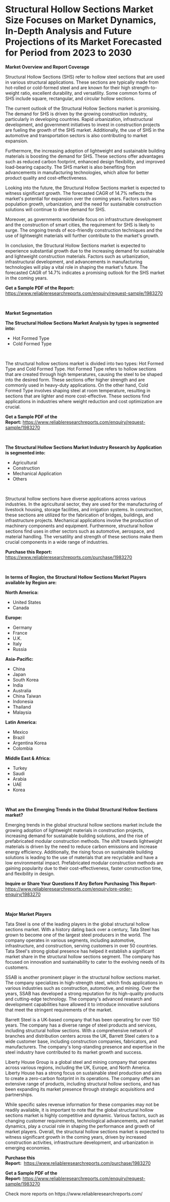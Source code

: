 <p><h1>Structural Hollow Sections Market Size Focuses on Market Dynamics, In-Depth Analysis and Future Projections of its Market Forecasted for Period from 2023 to 2030</h1></p><p><strong>Market Overview and Report Coverage</strong></p>
<p><p>Structural Hollow Sections (SHS) refer to hollow steel sections that are used in various structural applications. These sections are typically made from hot-rolled or cold-formed steel and are known for their high strength-to-weight ratio, excellent durability, and versatility. Some common forms of SHS include square, rectangular, and circular hollow sections.</p><p>The current outlook of the Structural Hollow Sections market is promising. The demand for SHS is driven by the growing construction industry, particularly in developing countries. Rapid urbanization, infrastructural development, and government initiatives to invest in construction projects are fueling the growth of the SHS market. Additionally, the use of SHS in the automotive and transportation sectors is also contributing to market expansion.</p><p>Furthermore, the increasing adoption of lightweight and sustainable building materials is boosting the demand for SHS. These sections offer advantages such as reduced carbon footprint, enhanced design flexibility, and improved load-bearing capacity. The SHS market is also benefiting from advancements in manufacturing technologies, which allow for better product quality and cost-effectiveness.</p><p>Looking into the future, the Structural Hollow Sections market is expected to witness significant growth. The forecasted CAGR of 14.7% reflects the market's potential for expansion over the coming years. Factors such as population growth, urbanization, and the need for sustainable construction solutions will continue to drive demand for SHS.</p><p>Moreover, as governments worldwide focus on infrastructure development and the construction of smart cities, the requirement for SHS is likely to surge. The ongoing trends of eco-friendly construction techniques and the use of lightweight materials will further contribute to the market's growth.</p><p>In conclusion, the Structural Hollow Sections market is expected to experience substantial growth due to the increasing demand for sustainable and lightweight construction materials. Factors such as urbanization, infrastructural development, and advancements in manufacturing technologies will play a vital role in shaping the market's future. The forecasted CAGR of 14.7% indicates a promising outlook for the SHS market in the coming years.</p></p>
<p><strong>Get a Sample PDF of the Report:</strong> <a href="https://www.reliableresearchreports.com/enquiry/request-sample/1983270">https://www.reliableresearchreports.com/enquiry/request-sample/1983270</a></p>
<p>&nbsp;</p>
<p><strong>Market Segmentation</strong></p>
<p><strong>The Structural Hollow Sections Market Analysis by types is segmented into:</strong></p>
<p><ul><li>Hot Formed Type</li><li>Cold Formed Type</li></ul></p>
<p>&nbsp;</p>
<p><p>The structural hollow sections market is divided into two types: Hot Formed Type and Cold Formed Type. Hot Formed Type refers to hollow sections that are created through high temperatures, causing the steel to be shaped into the desired form. These sections offer higher strength and are commonly used in heavy-duty applications. On the other hand, Cold Formed Type involves shaping steel at room temperature, resulting in sections that are lighter and more cost-effective. These sections find applications in industries where weight reduction and cost optimization are crucial.</p></p>
<p><strong>Get a Sample PDF of the Report:</strong>&nbsp;<a href="https://www.reliableresearchreports.com/enquiry/request-sample/1983270">https://www.reliableresearchreports.com/enquiry/request-sample/1983270</a></p>
<p>&nbsp;</p>
<p><strong>The Structural Hollow Sections Market Industry Research by Application is segmented into:</strong></p>
<p><ul><li>Agricultural</li><li>Construction</li><li>Mechanical Application</li><li>Others</li></ul></p>
<p>&nbsp;</p>
<p><p>Structural hollow sections have diverse applications across various industries. In the agricultural sector, they are used for the manufacturing of livestock housing, storage facilities, and irrigation systems. In construction, these sections are utilized for the fabrication of bridges, buildings, and infrastructure projects. Mechanical applications involve the production of machinery components and equipment. Furthermore, structural hollow sections find uses in other sectors such as automotive, aerospace, and material handling. The versatility and strength of these sections make them crucial components in a wide range of industries.</p></p>
<p><strong>Purchase this Report:</strong>&nbsp; <a href="https://www.reliableresearchreports.com/purchase/1983270">https://www.reliableresearchreports.com/purchase/1983270</a></p>
<p>&nbsp;</p>
<p><strong>In terms of Region, the Structural Hollow Sections Market Players available by Region are:</strong></p>
<p>
    <p> <strong> North America: </strong>
        <ul>
            <li>United States</li>
            <li>Canada</li>
        </ul>
        </p> 
    <p> <strong> Europe: </strong>
        <ul>
            <li>Germany</li>
            <li>France</li>
            <li>U.K.</li>
            <li>Italy</li>
            <li>Russia</li>
        </ul>
        </p> 
    <p> <strong> Asia-Pacific: </strong>
        <ul>
            <li>China</li>
            <li>Japan</li>
            <li>South Korea</li>
            <li>India</li>
            <li>Australia</li>
            <li>China Taiwan</li>
            <li>Indonesia</li>
            <li>Thailand</li>
            <li>Malaysia</li>
        </ul>
        </p> 
    <p> <strong> Latin America: </strong>
        <ul>
            <li>Mexico</li>
            <li>Brazil</li>
            <li>Argentina Korea</li>
            <li>Colombia</li>
        </ul>
        </p> 
    <p> <strong> Middle East & Africa: </strong>
        <ul>
            <li>Turkey</li>
            <li>Saudi</li>
            <li>Arabia</li>
            <li>UAE</li>
            <li>Korea</li>
        </ul>
    </p>
    </p>
<p>&nbsp;</p>
<p><strong>What are the Emerging Trends in the Global Structural Hollow Sections market?</strong></p>
<p><p>Emerging trends in the global structural hollow sections market include the growing adoption of lightweight materials in construction projects, increasing demand for sustainable building solutions, and the rise of prefabricated modular construction methods. The shift towards lightweight materials is driven by the need to reduce carbon emissions and increase energy efficiency. Additionally, the rising focus on sustainable building solutions is leading to the use of materials that are recyclable and have a low environmental impact. Prefabricated modular construction methods are gaining popularity due to their cost-effectiveness, faster construction time, and flexibility in design.</p></p>
<p><strong>Inquire or Share Your Questions If Any Before Purchasing This Report</strong>- <a href="https://www.reliableresearchreports.com/enquiry/pre-order-enquiry/1983270">https://www.reliableresearchreports.com/enquiry/pre-order-enquiry/1983270</a></p>
<p>&nbsp;</p>
<p><strong>Major Market Players</strong></p>
<p><p>Tata Steel is one of the leading players in the global structural hollow sections market. With a history dating back over a century, Tata Steel has grown to become one of the largest steel producers in the world. The company operates in various segments, including automotive, infrastructure, and construction, serving customers in over 50 countries. Tata Steel's strong global presence has helped it establish a significant market share in the structural hollow sections segment. The company has focused on innovation and sustainability to cater to the evolving needs of its customers.</p><p>SSAB is another prominent player in the structural hollow sections market. The company specializes in high-strength steel, which finds applications in various industries such as construction, automotive, and mining. Over the years, SSAB has developed a strong reputation for its high-quality products and cutting-edge technology. The company's advanced research and development capabilities have allowed it to introduce innovative solutions that meet the stringent requirements of the market. </p><p>Barrett Steel is a UK-based company that has been operating for over 150 years. The company has a diverse range of steel products and services, including structural hollow sections. With a comprehensive network of branches and distribution centers across the UK, Barrett Steel caters to a wide customer base, including construction companies, fabricators, and manufacturers. The company's long-standing presence and expertise in the steel industry have contributed to its market growth and success.</p><p>Liberty House Group is a global steel and mining company that operates across various regions, including the UK, Europe, and North America. Liberty House has a strong focus on sustainable steel production and aims to create a zero-carbon footprint in its operations. The company offers an extensive range of products, including structural hollow sections, and has been expanding its market presence through strategic acquisitions and partnerships.</p><p>While specific sales revenue information for these companies may not be readily available, it is important to note that the global structural hollow sections market is highly competitive and dynamic. Various factors, such as changing customer requirements, technological advancements, and market dynamics, play a crucial role in shaping the performance and growth of market players. Overall, the structural hollow sections market is expected to witness significant growth in the coming years, driven by increased construction activities, infrastructure development, and urbanization in emerging economies.</p></p>
<p><strong>Purchase this Report:</strong>&nbsp;&nbsp;<a href="https://www.reliableresearchreports.com/purchase/1983270">https://www.reliableresearchreports.com/purchase/1983270</a></p>
<p></p>
<p><strong>Get a Sample PDF of the Report:</strong>&nbsp;<a href="https://www.reliableresearchreports.com/enquiry/request-sample/1983270">https://www.reliableresearchreports.com/enquiry/request-sample/1983270</a></p>
<p>Check more reports on https://www.reliableresearchreports.com/</p>